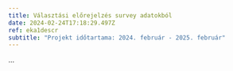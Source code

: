 ```yaml
---
title: Választási előrejelzés survey adatokból
date: 2024-02-24T17:18:29.497Z
ref: eka1descr
subtitle: "Projekt időtartama: 2024. február - 2025. február"
---
```

...
